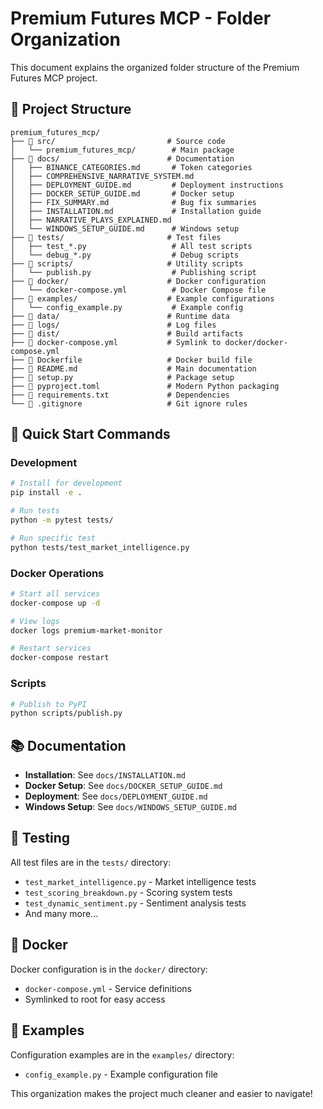 # Premium Futures MCP - Folder Organization

This document explains the organized folder structure of the Premium Futures MCP project.

## 📁 Project Structure

```
premium_futures_mcp/
├── 📂 src/                         # Source code
│   └── premium_futures_mcp/        # Main package
├── 📂 docs/                        # Documentation
│   ├── BINANCE_CATEGORIES.md       # Token categories
│   ├── COMPREHENSIVE_NARRATIVE_SYSTEM.md
│   ├── DEPLOYMENT_GUIDE.md         # Deployment instructions
│   ├── DOCKER_SETUP_GUIDE.md       # Docker setup
│   ├── FIX_SUMMARY.md              # Bug fix summaries
│   ├── INSTALLATION.md             # Installation guide
│   ├── NARRATIVE_PLAYS_EXPLAINED.md
│   └── WINDOWS_SETUP_GUIDE.md      # Windows setup
├── 📂 tests/                       # Test files
│   ├── test_*.py                   # All test scripts
│   └── debug_*.py                  # Debug scripts
├── 📂 scripts/                     # Utility scripts
│   └── publish.py                  # Publishing script
├── 📂 docker/                      # Docker configuration
│   └── docker-compose.yml          # Docker Compose file
├── 📂 examples/                    # Example configurations
│   └── config_example.py           # Example config
├── 📂 data/                        # Runtime data
├── 📂 logs/                        # Log files
├── 📂 dist/                        # Build artifacts
├── 🔗 docker-compose.yml           # Symlink to docker/docker-compose.yml
├── 📄 Dockerfile                   # Docker build file
├── 📄 README.md                    # Main documentation
├── 📄 setup.py                     # Package setup
├── 📄 pyproject.toml               # Modern Python packaging
├── 📄 requirements.txt             # Dependencies
└── 📄 .gitignore                   # Git ignore rules
```

## 🚀 Quick Start Commands

### Development
```bash
# Install for development
pip install -e .

# Run tests
python -m pytest tests/

# Run specific test
python tests/test_market_intelligence.py
```

### Docker Operations
```bash
# Start all services
docker-compose up -d

# View logs
docker logs premium-market-monitor

# Restart services
docker-compose restart
```

### Scripts
```bash
# Publish to PyPI
python scripts/publish.py
```

## 📚 Documentation

- **Installation**: See `docs/INSTALLATION.md`
- **Docker Setup**: See `docs/DOCKER_SETUP_GUIDE.md`
- **Deployment**: See `docs/DEPLOYMENT_GUIDE.md`
- **Windows Setup**: See `docs/WINDOWS_SETUP_GUIDE.md`

## 🧪 Testing

All test files are in the `tests/` directory:
- `test_market_intelligence.py` - Market intelligence tests
- `test_scoring_breakdown.py` - Scoring system tests
- `test_dynamic_sentiment.py` - Sentiment analysis tests
- And many more...

## 🐳 Docker

Docker configuration is in the `docker/` directory:
- `docker-compose.yml` - Service definitions
- Symlinked to root for easy access

## 📝 Examples

Configuration examples are in the `examples/` directory:
- `config_example.py` - Example configuration file

This organization makes the project much cleaner and easier to navigate!
